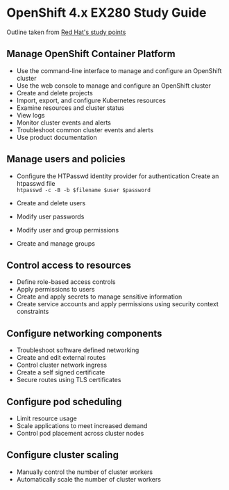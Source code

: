 # OpenShift 4.x EX280 Study Guide
Outline taken from [Red Hat's study points](https://www.redhat.com/en/services/training/ex280-red-hat-certified-specialist-in-openshift-administration-exam?section=Objectives)

## Manage OpenShift Container Platform
- Use the command-line interface to manage and configure an OpenShift cluster
- Use the web console to manage and configure an OpenShift cluster
- Create and delete projects
- Import, export, and configure Kubernetes resources
- Examine resources and cluster status
- View logs
- Monitor cluster events and alerts
- Troubleshoot common cluster events and alerts
- Use product documentation

## Manage users and policies
- Configure the HTPasswd identity provider for authentication
  Create an htpasswd file<br>
      `htpasswd -c -B -b $filename $user $password`

- Create and delete users
- Modify user passwords
- Modify user and group permissions
- Create and manage groups

## Control access to resources
- Define role-based access controls
- Apply permissions to users
- Create and apply secrets to manage sensitive information
- Create service accounts and apply permissions using security context constraints

## Configure networking components
- Troubleshoot software defined networking
- Create and edit external routes
- Control cluster network ingress
- Create a self signed certificate
- Secure routes using TLS certificates

## Configure pod scheduling
- Limit resource usage
- Scale applications to meet increased demand
- Control pod placement across cluster nodes

## Configure cluster scaling
- Manually control the number of cluster workers
- Automatically scale the number of cluster workers
